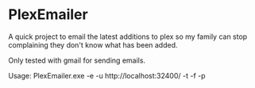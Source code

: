# PlexEmailer
A quick project to email the latest additions to plex so my family can stop complaining they don't know what has been added.

Only tested with gmail for sending emails.

Usage:
PlexEmailer.exe -e <comma separated list of emails to send to> -u http://localhost:32400/ -t <plex token> -f <from email address> -p <from email password>

